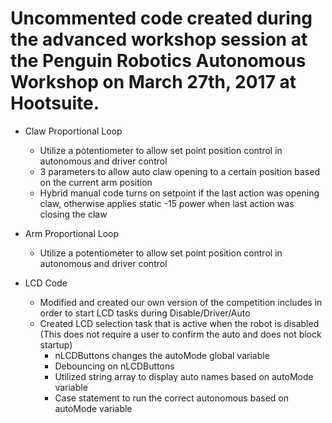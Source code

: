 # Uncommented code created during the advanced workshop session at the Penguin Robotics Autonomous Workshop on March 27th, 2017 at Hootsuite.

* Claw Proportional Loop 
  * Utilize a potentiometer to allow set point position control in autonomous and driver control
  * 3 parameters to allow auto claw opening to a certain position based on the current arm position
  * Hybrid manual code turns on setpoint if the last action was opening claw, otherwise applies static -15 power when last action was closing the claw

* Arm Proportional Loop
  * Utilize a potentiometer to allow set point position control in autonomous and driver control

* LCD Code
  * Modified and created our own version of the competition includes in order to start LCD tasks during Disable/Driver/Auto
  * Created LCD selection task that is active when the robot is disabled (This does not require a user to confirm the auto and does not block startup)
    * nLCDButtons changes the autoMode global variable
    * Debouncing on nLCDButtons 
    * Utilized string array to display auto names based on autoMode variable
    * Case statement to run the correct autonomous based on autoMode variable
